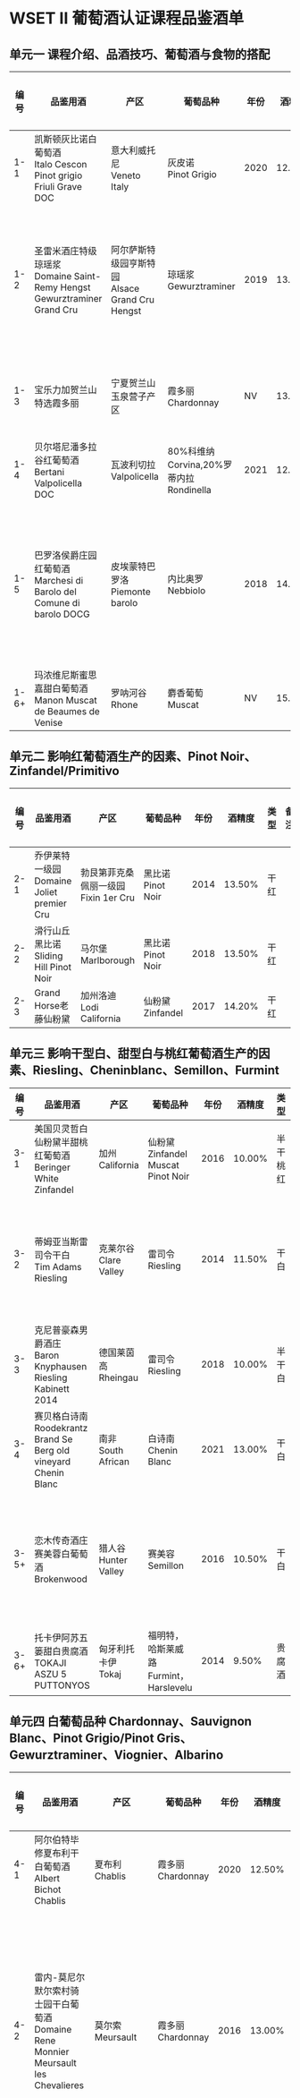 # WSET II 葡萄酒认证课程品鉴酒单

## 单元一 课程介绍、品酒技巧、葡萄酒与食物的搭配

|编号|品鉴用酒|产区|葡萄品种|年份|酒精度|类型|备注|我的备注|
| --- | --- | --- | --- | --- | --- | --- | --- | --- |
|1-1|凯斯顿灰比诺白葡萄酒<br>Italo Cescon Pinot grigio Friuli Grave DOC|意大利威托尼<br>Veneto Italy|灰皮诺<br>Pinot Grigio|2020|12.5%|干白|||
|1-2|圣雷米酒庄特级琼瑶浆<br>Domaine Saint-Remy Hengst Gewurztraminer Grand Cru|阿尔萨斯特级园亨斯特园<br>Alsace Grand Cru Hengst|琼瑶浆<br>Gewurztraminer|2019|13.00%|半甜白|发酵后，继续酒泥陈酿6-8个月，每月搅桶一次。同款2015年份入选2018年《葡萄酒喜好者》(Wine Enthusiast)百大(Top 100)葡萄酒|比较贵|
|1-3|宝乐力加贺兰山特选霞多丽|宁夏贺兰山玉泉营子产区|霞多丽<br>Chardonnay|NV|13.50%|干白|2017年份获得2022Decanter大赛金奖|比较好 <br>无年分|
|1-4|贝尔塔尼潘多拉谷红葡萄酒<br>Bertani Valpolicella DOC|瓦波利切拉<br>Valpolicella|80%科维纳Corvina,20%罗蒂内拉Rondinella|2021|12.00%|干红|||
|1-5|巴罗洛侯爵庄园红葡萄酒<br>Marchesi di Barolo del Comune di barolo DOCG|皮埃蒙特巴罗洛<br>Piemonte barolo|内比奥罗<br>Nebbiolo|2018|14.00%|干红||色浅单宁高<br>内比奥罗变色龙|
|1-6+|玛浓维尼斯蜜思嘉甜白葡萄酒<br>Manon Muscat de Beaumes de Venise|罗呐河谷<br>Rhone|麝香葡萄<br>Muscat|NV|15.00%| 加强酒|含糖量111.5g/L|加强型|

## 单元二 影响红葡萄酒生产的因素、Pinot Noir、Zinfandel/Primitivo

|编号|品鉴用酒|产区|葡萄品种|年份|酒精度|类型|备注|我的备注|
| --- | --- | --- | --- | --- | --- | --- | --- | --- |
|2-1|乔伊莱特一级园<br>Domaine Joliet premier Cru|勃艮第菲克桑佩丽一级园<br>Fixin 1er Cru|黑比诺<br>Pinot Noir|2014| 13.50%|干红||非常优质|
|2-2|滑行山丘黑比诺<br>Sliding Hill Pinot Noir|马尔堡<br>Marlborough|黑比诺<br>Pinot Noir|2018|13.50%|干红|||
|2-3|Grand Horse老藤仙粉黛|加州洛迪<br>Lodi California|仙粉黛<br>Zinfandel|2017|14.20%|干红|||


## 单元三 影响干型白、甜型白与桃红葡萄酒生产的因素、Riesling、Cheninblanc、Semillon、Furmint

|编号|品鉴用酒|产区|葡萄品种|年份|酒精度|类型|备注|我的备注|
| --- | --- | --- | --- | --- | --- | --- | --- | --- |
|3-1|美国贝灵哲白仙粉黛半甜桃红葡萄酒<br>Beringer White Zinfandel|加州<br>California|仙粉黛<br>Zinfandel<br>Muscat<br>Pinot Noir|2016|10.00%|半干桃红|||
|3-2|蒂姆亚当斯雷司令干白<br>Tim Adams Riesling|克莱尔谷<br>Clare Valley|雷司令<br>Riesling|2014|11.50%|干白|James Halliday Companion红五星酒庄|有二类香气(酵母、烤面包、烟熏)|
|3-3|克尼普豪森男爵酒庄<br>Baron Knyphausen Riesling Kabinett 2014|德国莱茵高<br>Rheingau|雷司令<br>Riesling|2018|10.00%|半干白||有橡木(烟熏)|
|3-4|赛贝格白诗南<br>Roodekrantz Brand Se Berg old vineyard Chenin Blanc|南非<br>South African|白诗南<br>Chenin Blanc|2021|13.00%|干白|1975年老藤白诗南，年产量1200瓶。<br>橡木桶陈年10个月||
|3-5+|恋木传奇酒庄赛美蓉白葡萄酒<br>Brokenwood|猎人谷<br>Hunter Valley|赛美容<br>Semillon|2016|10.50%|干白|装瓶日期2016年5月26日<br>恋木传奇酒庄双红五星酒庄，连续25年荣登兰顿排行至尊级Exceptional|早采收|
|3-6+|托卡伊阿苏五篓甜白贵腐酒<br>TOKAJI ASZU 5 PUTTONYOS|匈牙利托卡伊<br>Tokaj|福明特，哈斯莱威路<br>Furmint，Harslevelu|2014|9.50%|贵腐酒|||

## 单元四 白葡萄品种 Chardonnay、Sauvignon Blanc、Pinot Grigio/Pinot Gris、Gewurztraminer、Viognier、Albarino

|编号|品鉴用酒|产区|葡萄品种|年份|酒精度|类型|备注|我的备注|
| --- | --- | --- | --- | --- | --- | --- | --- | --- |
|4-1|阿尔伯特毕修夏布利干白葡萄酒<br>Albert Bichot Chablis|夏布利<br>Chablis|霞多丽<br>Chardonnay|2020|12.50%|干白|||
|4-2|雷内-莫尼尔默尔索村骑士园干白葡萄酒<br>Domaine Rene Monnier Meursault les Chevalieres|莫尔索<br>Meursault|霞多丽<br>Chardonnay|2016|13.00%|干白||勃艮第最贵的白葡萄酒的典型风格,一千多|
|4-3|奶油炸弹霞多丽干白<br>Buttery bomb Chardonnay|美国加州<br>california|霞多丽<br>Chardonnay|2018|13.50%|干白|全新法国橡木桶陈年8周||
|4-4|翠夕古堡普伊芙美干白<br>Chateau de Tracy Pouilly Fume 2018|普伊富美<br>Pouilly Fume|长相思<br>Sauvignon Blanc|2018|13.50%|干白|||
|4-5|滑行山丘长相思<br>Sliding Hill Sauvignon Blanc|马尔堡<br>Marlborough|长相思<br>Sauvignon Blanc|2022|13.00%|干白|||
|4-6|伊甸园灰比诺半甜白葡萄酒<br>Edouard Leiber Pinot Gris|阿尔萨斯<br>Alsace|灰比诺<br>Pinot Gris|2021|12.50%|半甜白|||

## 单元五 红葡萄品种 Merlot、 Cabernet Sauvignon、 Syrah/Shiraz

|编号|品鉴用酒|产区|葡萄品种|年份|酒精度|类型|备注|我的备注|
| --- | --- | --- | --- | --- | --- | --- | --- | --- |
|5-1|烈马赤霞珠干红葡萄酒<br>Grand Horse Cabernet Sauvignon|加州<br>California|赤霞珠<br>Cabernet Sauvignon|2016|14.20%|干红||不是特别贵|
|5-2|康服帝斯庄园干红<br>Clos des Confidences|圣爱美容<br>Saint-Emilion Grand Cru|美乐90%，赤霞珠10%|2018|13.50%|干红|25%在法国新的橡木桶中发酵12-18个月|比1贵很多|
|5-3|拉图嘉利城堡<br>Chateau La Tour Carnet|上梅多克<br>Haut-Medoc|赤霞珠、美乐<br>Cabernet Sauvignon、Merlot|2015|13.50%|干红||橡木桶陈年15个月|
|5-4|赤琥酒庄拉斯马里亚园赤霞珠红葡萄酒<br>Gandolini Las 3 Marias Vineyards Cabernet Sauvignon|智利麦坡谷<br>Maipo Valley|赤霞珠<br>Cabernet Sauvignon|2013|14.50%|干红|90%赤霞珠<br>5.5%品丽珠<br>4.5%小味儿多<br>法国新橡木桶中陈年21-24个月，瓶中陈年2年|JD2380<br>本课程最贵的酒|
|5-5|洛神酒庄圣约瑟夫“巨石”老藤红葡萄酒<br>Tardieu-Laurent Saint Joseph Les Roches|Saint-Joseph|西拉<br>Syrah|2014|12.50%|干红|Vieilles Vignes老藤<br>18个月新橡木桶熟成有机种植酿造<br>未澄清未过滤|也贵<br>北罗纳河谷|
|5-6|萄贝小农庄西拉<br>Torbreck Barossa Valley The Steading Shiraz|巴罗萨谷<br>Barossa Valley|西拉<br>Shiraz|2017|15.00%|干红|Robert Parker 96|也比较贵(5-6百),实际这个是6个中最浑浊的|

## 单元六 黑葡萄品种 Gamay、Grenache/Garnacha、Tempranillo、Carmenere、Malbec、Pinotage

|编号|品鉴用酒|产区|葡萄品种|年份|酒精度|类型|备注|我的备注|
| --- | --- | --- | --- | --- | --- | --- | --- | --- |
|6-1|曼特表现罗讷河谷干红<br>Performance des mants|罗讷河谷<br>Cote du Rhone Villages|歌海娜Grenache<br>慕合怀特Mourvedre|2018|14.00%|干红|||
|6-2|佩高酒庄教皇新堡珍藏干红葡萄酒<br>Domaine du Pegau Chateauneuf-du-pape Cuvee-Reserve|教皇新堡<br>Chateauneuf-du-pape|歌海娜Grenache<br>西拉 Syral<br>慕合怀特|2017|14.00%|干红||名庄<br>有墨水味<br>放置后有皮革皮毛气味|
|6-3|德雷男爵桃红葡萄酒<br>Baron de ley Rosado|里奥哈<br>Rioja|丹魄，歌海娜<br>Tempranillo,Grenache|2020|13.50%|桃红|||
|6-4|天使珍藏<br>Vina Valoria Reserva Rioja Reserva|上里奥哈<br>Rioja Alta|丹魄<br>Tempranillo|2013|13.50%|干红|橡木桶陈酿24个月，瓶中熟成36个月|醒酒后变化明显|
|6-5|冰川酒庄格丽佳美娜红葡萄酒<br>Ventisquero Grey Carmener(Singel Block)|智利迈坡谷<br>Maipo Valley|佳美娜<br>Carmenere|2019|13.50%|干红|100%法国橡木桶陈酿18个月(33%新桶)，瓶中陈年8个月||
|6-6|诗梦得红山皮诺塔吉干红2016<br>Simonsig RedHill Pinotage 2016|南非西开普敦<br>South African WesternCape, Stellenbosch|皮诺塔基<br>Pinotage|2016|14.50%|干红|15 months oaking.<br>79% French Oak, 21%American White Oak, 80% New Oak, 20% Second Fill|质量很好|
|6-7+|七号酒园大师作品马尔贝克干红<br>Septima OBRA Malbec|阿根廷门多萨<br>Argentina Mendoza|马尔贝克<br>Malbec|2020|14.00%|干红|法桶和美桶陈年12个月|陈年潜力强|

## 单元七 白葡萄品种 Cortese、Garganega、Verdicchio、Fiano 黑葡萄品种 Nebbiolo、Barbera、Corvina、Sangiovese、Montepulciano

|编号|品鉴用酒|产区|葡萄品种|年份|酒精度|类型|备注|我的备注|
| --- | --- | --- | --- | --- | --- | --- | --- | --- |
|7-1|法芭雅酒庄提图卢斯白葡萄酒<br>Fazi Battaglia Titulus Verdicchio dei Castelli di Jesi Classico DOC|马尔凯<br>Marche|100% Verdicchio|2021|12.50%|干白|||
|7-2|马斯特酒庄兰蒂奇菲亚诺白葡萄酒<br>Mastroberardino Radici Fiano di Avellino DOCG|坎帕尼亚<br>Campanina|100% Fiano di Avellinc|2018|13.00%|干白|||
|7-3|费拉里斯巴贝拉红葡萄酒<br>Ferraris Del Martin Barbera d'Asti DOCG|皮埃蒙特<br>Piemonte|100% 巴贝拉 Barbera|2021|14.00%|干红||中性，适合配餐，冰镇|
|7-4|帕斯卡阿玛罗尼瓦尔波利切拉红葡萄酒<br>Pasqua Amarone Della Valpolicella|威尼托<br>Veneto|65% 科维纳Corvina<br>25% 罗蒂妮拉Rondinella<br/>5%科维纳尼Corvinone<br/>5%奈格拉拉Negrara|2017|15.00%|干红|||
|7-5|罗卡马契津加雷利经典基安蒂珍藏红葡萄酒<br>Rocca delle Macie Chianti Classico Riserva DOCG Famiglia Zingarelli|托斯卡纳基安蒂<br>Tuscany Chianti|90%桑娇维塞Sangiovese<br>5%赤霞珠Cabernet Sauvignon<br>5%梅洛Merlot|2016|14.50%|干红|||
|7-6|拉菲莱斯古堡(苏玳一级名庄)<br>Carmes de Rieussec|苏玳<br>Sauternes|85% Semillon<br>15% Sauvignon Blanc|2008|13.50%|贵腐|品酒笔记(灌瓶时)<br>酒裙呈金黄色，明亮璀璨，显出略略陈年的淡琥珀色泽。香气饱满、丰腴，扑鼻而来，而且已经拥有不错的浓郁度。可以识别出黄色水果的芬芳，如桃、熟梨和杏、蜜饯。木香与酒融为一体，迷人的香草香让一切和谐展现。入口低调、精巧，随后的中段变得强势起来。酒感清爽，香气坚挺，力度呈逐渐上升趋势。余韵极为悠长。以杏、李二香为主，烘托出无与伦比的强度及纯净感。|现在5-6百可以买到，新版酒商都8-9百，也有不好的，贵腐香气很淡。|

## 单元八 起泡葡萄酒加强葡萄酒

|编号|品鉴用酒|产区|葡萄品种|年份|酒精度|类型|备注|我的备注|
| --- | --- | --- | --- | --- | --- | --- | --- | --- |
|8-1|泰勒普罗塞克起泡白葡萄酒<br>Tallero Prosecco Treviso vino Spumante Extra Dry DOC|威尼托<br>Veneto|100%Glera格雷拉|NV|11.00%|Extra Dry<br>起泡酒|||
|8-2|菲斯奈特黑牌起泡葡萄酒<br>Freixenet cordon negro Burt|西班牙加泰罗尼亚(Catalunya)|40%帕雷亚达Parellada、35%马卡贝奥Macabeo和5%沙雷洛Xarello|NV|11.00%|起泡酒|||
|8-3|德乐梦香槟<br>Champagne Delamotte Brut NV|香槟 白丘区<br>ChampagneCote des Blanc|55%霞多丽Chardonnay、35%黑比诺 Pinot Noil、10%皮诺莫尼耶PinotMeuniel|NV|12.00%|香槟|柑橘水果混合小白花，金银，奶油蛋卷及酵母的气息。柠檬皮的清香和生梨皮 的水润香气同时出现，隐约有白垩土带来的矿物质感。<br>酒泥陈年30-36个月|品质好的|
|8-4|恋爱季ASTI起泡酒<br>Asti|阿斯蒂<br>Asti|莫斯卡托<br>Moscato|2020|7.00%|起泡酒|||
|8-5|卢土涛珍稀赫雷斯Oloroso"欧仁妮皇后”珍藏雪莉<br>Lustau Very Rare Oloroso Emperatriz Eugenia|赫雷斯<br>Jerez-Xeres|100%Palomino|NV|20.00%|加强酒|平均年龄15年|氧化型熟化<br>有一点1921年份的酒 <br>1000多一瓶|
|8-6|晚装瓶年份波特酒<br>LBV2000 Port|葡萄牙<br>Portugal|当地葡萄品种|2000|20.00%|加强酒|||

## 备注

### 关于瓶中陈年

300 左右的酒可以放3-5年(按照邢老师的说法，100块钱放一年)

### 关于醒酒

什么样的酒需要醒酒:

- 果香风格的可以不醒
- 一级园和特级园的可以醒
- 贵腐不需要醒
- 放的时间长，有沉淀的酒可以醒酒(要柔和防止大面积氧化)
- 白的甜酒添加的硫会稍多(二氧化硫防止糖分快速氧化)，需要轻微醒酒

醒酒的作用:

- 让品质好的、没到适饮期的酒快速达到适饮状态

醒酒的原理:

- 让酒液发生氧化
- 释放香气(不活跃的香气分子变的活跃)
- 没成熟的单宁快速成熟
